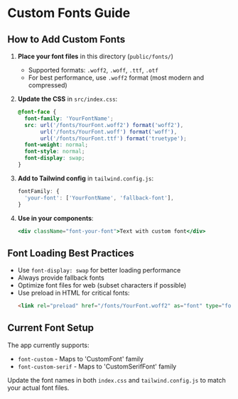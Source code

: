 # Custom Fonts Guide

## How to Add Custom Fonts

1. **Place your font files** in this directory (`public/fonts/`)
   - Supported formats: `.woff2`, `.woff`, `.ttf`, `.otf`
   - For best performance, use `.woff2` format (most modern and compressed)

2. **Update the CSS** in `src/index.css`:
   ```css
   @font-face {
     font-family: 'YourFontName';
     src: url('/fonts/YourFont.woff2') format('woff2'),
          url('/fonts/YourFont.woff') format('woff'),
          url('/fonts/YourFont.ttf') format('truetype');
     font-weight: normal;
     font-style: normal;
     font-display: swap;
   }
   ```

3. **Add to Tailwind config** in `tailwind.config.js`:
   ```js
   fontFamily: {
     'your-font': ['YourFontName', 'fallback-font'],
   }
   ```

4. **Use in your components**:
   ```jsx
   <div className="font-your-font">Text with custom font</div>
   ```

## Font Loading Best Practices

- Use `font-display: swap` for better loading performance
- Always provide fallback fonts
- Optimize font files for web (subset characters if possible)
- Use preload in HTML for critical fonts:
  ```html
  <link rel="preload" href="/fonts/YourFont.woff2" as="font" type="font/woff2" crossorigin>
  ```

## Current Font Setup

The app currently supports:
- `font-custom` - Maps to 'CustomFont' family
- `font-custom-serif` - Maps to 'CustomSerifFont' family

Update the font names in both `index.css` and `tailwind.config.js` to match your actual font files.
